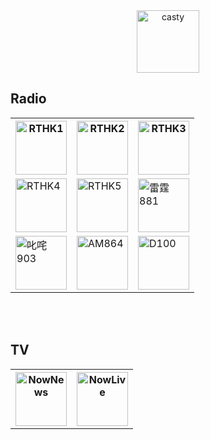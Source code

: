 <html>
<head>
<title>casty</title>
<meta name="apple-mobile-web-app-capable" content="yes">
<link rel="apple-touch-icon" href="/casty/master/5B1C6F6C-3FE1-4F66-9DCC-24C8604FA518.png">
  <link rel="icon" type="image/png" href="https://raw.githubusercontent.com/Jac00000b/casty/master/5B1C6F6C-3FE1-4F66-9DCC-24C8604FA518.png" />
</head>

<body>
  <center>
<img src="https://raw.githubusercontent.com/Jac00000b/casty/master/5B1C6F6C-3FE1-4F66-9DCC-24C8604FA518.png" alt="casty" width="100" height="100">
  </center>
  <h2>Radio</h2>
  <center>
 <table>
  <tr>
    <th><a href="../casty/rthk1.html"><img src="https://upload.wikimedia.org/wikipedia/zh/d/db/RTHK_Radio_1_Logo_%282019%29.svg" width="82" height="86" title="RTHK1" alt="RTHK1"></a></th>
    <th><a href="../casty/rthk2.html"><img src="https://upload.wikimedia.org/wikipedia/zh/b/b6/RTHK_Radio_2_Logo_%282019%29.svg" width="82" height="86" title="RTHK2" alt="RTHK2"></a></th>
    <th><a href="../casty/rthk3.html"><img src="https://upload.wikimedia.org/wikipedia/zh/4/48/RTHK_Radio_3_Logo_%282019%29.svg" width="82" height="86" title="RTHK3" alt="RTHK3"></a></th>
  </tr>
  <tr>
    <td><a href="../casty/rthk4.html"><img src="https://upload.wikimedia.org/wikipedia/zh/9/9f/RTHK_Radio_4_Logo_%282019%29.svg" width="82" height="86" title="RTHK4" alt="RTHK4"></a></td>
    <td><a href="../casty/rthk5.html"><img src="https://upload.wikimedia.org/wikipedia/zh/f/fb/RTHK_Radio_5_Logo_%282019%29.svg" width="82" height="86" title="RTHK5" alt="RTHK5"></a></td>
    <td><a href="../casty/881.html"><img src="https://upload.wikimedia.org/wikipedia/zh/5/52/CR1_Logo.svg" width="82" height="86" title="雷霆881" alt="雷霆881"></a></td>
  </tr>
  <tr>
    <td><a href="../casty/903.html"><img src="https://upload.wikimedia.org/wikipedia/zh/3/31/CR2_Logo.svg" width="82" height="86" title="叱咤903" alt="叱咤903"></a></td>
    <td><a href="../casty/AM864.html"><img src="https://upload.wikimedia.org/wikipedia/zh/c/cc/AM864.svg" width="82" height="86" title="AM864" alt="AM864"></a></td>
    <td><a href="../casty/d100.html"><img src="https://raw.githubusercontent.com/Jac00000b/casty/master/0F3CD94A-BE23-4613-9EDF-DDAC9D2BF9B9.png" width="82" height="86" title="D100" alt="D100"></a></td>
  </tr>
</table>
  </center>
  <br>
  <br>
  <h2>TV</h2>
   <center>
<table>
  <tr>
    <th><a href="https://ewcdnsite07.nowe.com/session/09-b1195cfbe3aa8a7b9a88523d2e567/Content/HLS/LIVE/Channel(HLS_CH332)/index.m3u8?token=6261b07ef5a19d07b49f3fc2ba5d7c38_1563738516"><img src="https://news.now.com/revamp2014/images/news_logo_400.png" width="82" height="86" title="NowNews" alt="NowNews"></a></th>
    <th><a href="https://ewcdnsite05.nowe.com/session/09-4e309a692689972620a055b5c58af/Content/HLS/LIVE/Channel(HLS_CH331)/index.m3u8?token=b75e7f27661ee76e905409cb50450684_1563736875"><img src="http://nowtv.now.com/upload_data/images/1121247" width="82" height="86" title="NowLive" alt="NowLive"></a></th>
  </tr>
</table>
  </center> 
</body>

</html>

